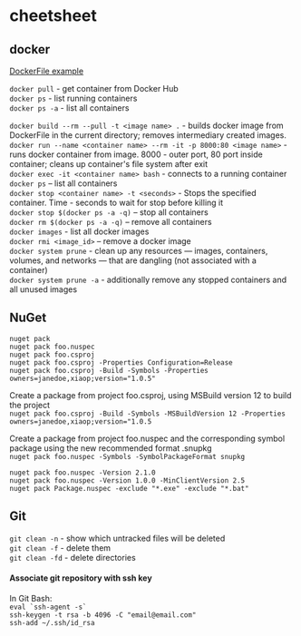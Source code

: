 # cheetsheet

## docker 
[DockerFile example](./DockerFile)

`docker pull` - get container from Docker Hub  
`docker ps` - list running containers  
`docker ps -a` - list all containers

`docker build --rm --pull -t <image name> .` - builds docker image from DockerFile in the current directory; removes intermediary created images.    
`docker run --name <container name> --rm -it -p 8000:80 <image name>` - runs docker container from image. 8000 - outer port, 80 port inside container; cleans up container's file system after exit    
`docker exec -it <container name> bash` - connects to a running container  
`docker ps` – list all containers  
`docker stop <container name> -t <seconds>` - Stops the specified container. Time - seconds to wait for stop before killing it  
`docker stop $(docker ps -a -q)` – stop all containers  
`docker rm $(docker ps -a -q)` – remove all containers  
`docker images` - list all docker images  
`docker rmi <image_id>` – remove a docker image  
`docker system prune` - clean up any resources — images, containers, volumes, and networks — that are dangling (not associated with a container)  
`docker system prune -a` -  additionally remove any stopped containers and all unused images  

## NuGet
`nuget pack`  
`nuget pack foo.nuspec`  
`nuget pack foo.csproj`  
`nuget pack foo.csproj -Properties Configuration=Release`  
`nuget pack foo.csproj -Build -Symbols -Properties owners=janedoe,xiaop;version="1.0.5"`  

Create a package from project foo.csproj, using MSBuild version 12 to build the project  
`nuget pack foo.csproj -Build -Symbols -MSBuildVersion 12 -Properties owners=janedoe,xiaop;version="1.0.5`  

Create a package from project foo.nuspec and the corresponding symbol package using the new recommended format .snupkg  
`nuget pack foo.nuspec -Symbols -SymbolPackageFormat snupkg`  

`nuget pack foo.nuspec -Version 2.1.0`  
`nuget pack foo.nuspec -Version 1.0.0 -MinClientVersion 2.5`  
`nuget pack Package.nuspec -exclude "*.exe" -exclude "*.bat"`  


## Git
`git clean -n` - show which untracked files will be deleted  
`git clean -f` - delete them  
`git clean -fd` - delete directories

#### Associate git repository with ssh key
In Git Bash:  
```eval `ssh-agent -s` ```   
`ssh-keygen -t rsa -b 4096 -C "email@email.com"`  
`ssh-add ~/.ssh/id_rsa`  
